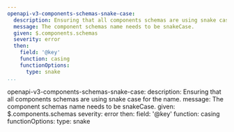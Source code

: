 ```yaml
---
openapi-v3-components-schemas-snake-case:
  description: Ensuring that all components schemas are using snake case for the name.
  message: The component schemas name needs to be snakeCase.
  given: $.components.schemas
  severity: error
  then:
    field: '@key'
    function: casing
    functionOptions:
      type: snake
...
```

openapi-v3-components-schemas-snake-case:
  description: Ensuring that all components schemas are using snake case for the name.
  message: The component schemas name needs to be snakeCase.
  given: $.components.schemas
  severity: error
  then:
    field: '@key'
    function: casing
    functionOptions:
      type: snake
